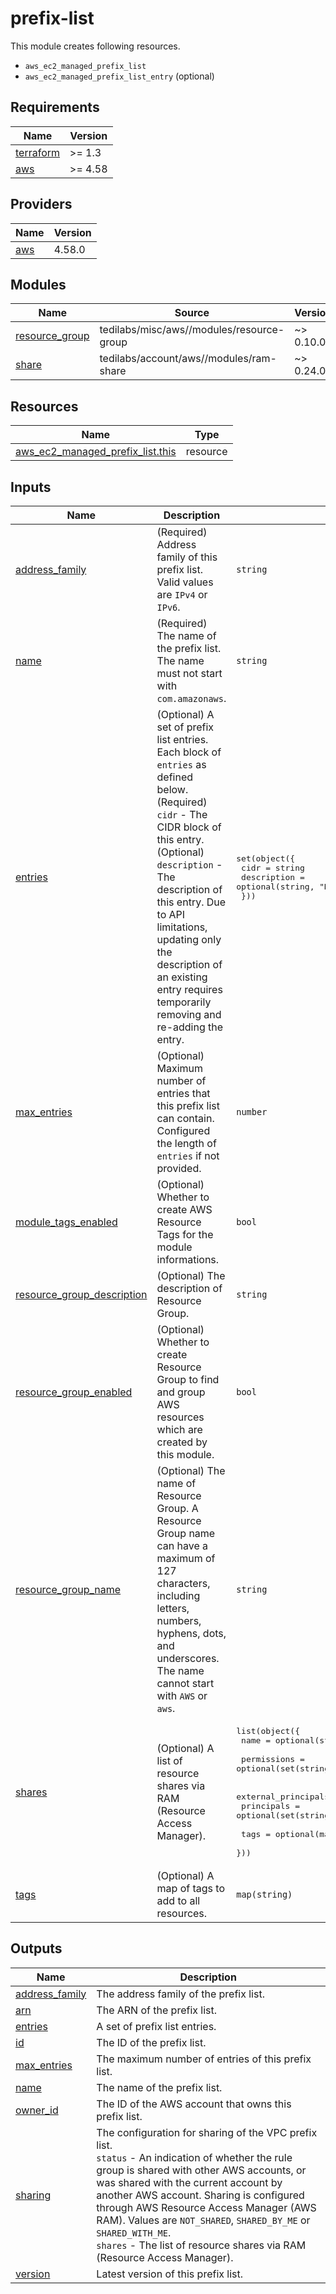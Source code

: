 # prefix-list

This module creates following resources.

- `aws_ec2_managed_prefix_list`
- `aws_ec2_managed_prefix_list_entry` (optional)

<!-- BEGINNING OF PRE-COMMIT-TERRAFORM DOCS HOOK -->
## Requirements

| Name | Version |
|------|---------|
| <a name="requirement_terraform"></a> [terraform](#requirement\_terraform) | >= 1.3 |
| <a name="requirement_aws"></a> [aws](#requirement\_aws) | >= 4.58 |

## Providers

| Name | Version |
|------|---------|
| <a name="provider_aws"></a> [aws](#provider\_aws) | 4.58.0 |

## Modules

| Name | Source | Version |
|------|--------|---------|
| <a name="module_resource_group"></a> [resource\_group](#module\_resource\_group) | tedilabs/misc/aws//modules/resource-group | ~> 0.10.0 |
| <a name="module_share"></a> [share](#module\_share) | tedilabs/account/aws//modules/ram-share | ~> 0.24.0 |

## Resources

| Name | Type |
|------|------|
| [aws_ec2_managed_prefix_list.this](https://registry.terraform.io/providers/hashicorp/aws/latest/docs/resources/ec2_managed_prefix_list) | resource |

## Inputs

| Name | Description | Type | Default | Required |
|------|-------------|------|---------|:--------:|
| <a name="input_address_family"></a> [address\_family](#input\_address\_family) | (Required) Address family of this prefix list. Valid values are `IPv4` or `IPv6`. | `string` | n/a | yes |
| <a name="input_name"></a> [name](#input\_name) | (Required) The name of the prefix list. The name must not start with `com.amazonaws`. | `string` | n/a | yes |
| <a name="input_entries"></a> [entries](#input\_entries) | (Optional) A set of prefix list entries. Each block of `entries` as defined below.<br>    (Required) `cidr` - The CIDR block of this entry.<br>    (Optional) `description` - The description of this entry. Due to API limitations, updating only the description of an existing entry requires temporarily removing and re-adding the entry. | <pre>set(object({<br>    cidr        = string<br>    description = optional(string, "Managed by Terraform.")<br>  }))</pre> | `[]` | no |
| <a name="input_max_entries"></a> [max\_entries](#input\_max\_entries) | (Optional) Maximum number of entries that this prefix list can contain. Configured the length of `entries` if not provided. | `number` | `null` | no |
| <a name="input_module_tags_enabled"></a> [module\_tags\_enabled](#input\_module\_tags\_enabled) | (Optional) Whether to create AWS Resource Tags for the module informations. | `bool` | `true` | no |
| <a name="input_resource_group_description"></a> [resource\_group\_description](#input\_resource\_group\_description) | (Optional) The description of Resource Group. | `string` | `"Managed by Terraform."` | no |
| <a name="input_resource_group_enabled"></a> [resource\_group\_enabled](#input\_resource\_group\_enabled) | (Optional) Whether to create Resource Group to find and group AWS resources which are created by this module. | `bool` | `true` | no |
| <a name="input_resource_group_name"></a> [resource\_group\_name](#input\_resource\_group\_name) | (Optional) The name of Resource Group. A Resource Group name can have a maximum of 127 characters, including letters, numbers, hyphens, dots, and underscores. The name cannot start with `AWS` or `aws`. | `string` | `""` | no |
| <a name="input_shares"></a> [shares](#input\_shares) | (Optional) A list of resource shares via RAM (Resource Access Manager). | <pre>list(object({<br>    name = optional(string)<br><br>    permissions = optional(set(string), ["AWSRAMDefaultPermissionPrefixList"])<br><br>    external_principals_allowed = optional(bool, false)<br>    principals                  = optional(set(string), [])<br><br>    tags = optional(map(string), {})<br>  }))</pre> | `[]` | no |
| <a name="input_tags"></a> [tags](#input\_tags) | (Optional) A map of tags to add to all resources. | `map(string)` | `{}` | no |

## Outputs

| Name | Description |
|------|-------------|
| <a name="output_address_family"></a> [address\_family](#output\_address\_family) | The address family of the prefix list. |
| <a name="output_arn"></a> [arn](#output\_arn) | The ARN of the prefix list. |
| <a name="output_entries"></a> [entries](#output\_entries) | A set of prefix list entries. |
| <a name="output_id"></a> [id](#output\_id) | The ID of the prefix list. |
| <a name="output_max_entries"></a> [max\_entries](#output\_max\_entries) | The maximum number of entries of this prefix list. |
| <a name="output_name"></a> [name](#output\_name) | The name of the prefix list. |
| <a name="output_owner_id"></a> [owner\_id](#output\_owner\_id) | The ID of the AWS account that owns this prefix list. |
| <a name="output_sharing"></a> [sharing](#output\_sharing) | The configuration for sharing of the VPC prefix list.<br>    `status` - An indication of whether the rule group is shared with other AWS accounts, or was shared with the current account by another AWS account. Sharing is configured through AWS Resource Access Manager (AWS RAM). Values are `NOT_SHARED`, `SHARED_BY_ME` or `SHARED_WITH_ME`.<br>    `shares` - The list of resource shares via RAM (Resource Access Manager). |
| <a name="output_version"></a> [version](#output\_version) | Latest version of this prefix list. |
<!-- END OF PRE-COMMIT-TERRAFORM DOCS HOOK -->
